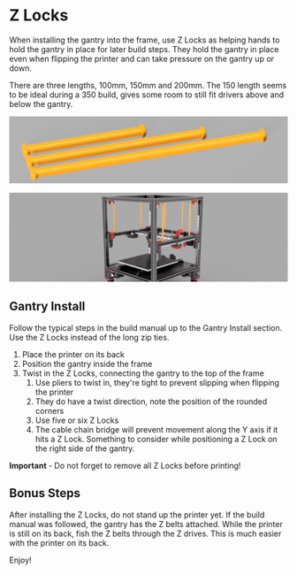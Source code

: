 # Z Locks
When installing the gantry into the frame, use Z Locks as helping hands to hold the gantry in place for later build steps. They hold the gantry in place even when flipping the printer and can take pressure on the gantry up or down.

There are three lengths, 100mm, 150mm and 200mm. The 150 length seems to be ideal during a 350 build, gives some room to still fit drivers above and below the gantry.

![Z Locks](../../../images/z-locks.png)

![Z Locks](../../../images/z-locks-installed.png)

## Gantry Install
Follow the typical steps in the build manual up to the Gantry Install section. Use the Z Locks instead of the long zip ties.

1. Place the printer on its back
1. Position the gantry inside the frame
1. Twist in the Z Locks, connecting the gantry to the top of the frame
    1. Use pliers to twist in, they're tight to prevent slipping when flipping the printer
    1. They do have a twist direction, note the position of the rounded corners
    1. Use five or six Z Locks
    1. The cable chain bridge will prevent movement along the Y axis if it hits a Z Lock. Something to consider while positioning a Z Lock on the right side of the gantry.

**Important** - Do not forget to remove all Z Locks before printing!

## Bonus Steps
After installing the Z Locks, do not stand up the printer yet. If the build manual was followed, the gantry has the Z belts attached. While the printer is still on its back, fish the Z belts through the Z drives. This is much easier with the printer on its back.

Enjoy!